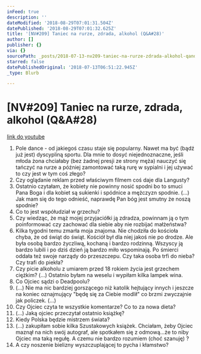 ```yaml
---
inFeed: true
description: ''
dateModified: '2018-08-29T07:01:31.504Z'
datePublished: '2018-08-29T07:01:32.625Z'
title: '[NV#209] Taniec na rurze, zdrada, alkohol (Q&A#28)'
author: []
publisher: {}
via: {}
sourcePath: _posts/2018-07-13-nv209-taniec-na-rurze-zdrada-alkohol-qanda28.md
starred: false
datePublishedOriginal: '2018-07-13T06:51:22.945Z'
_type: Blurb

---
```

# \[NV\#209\] Taniec na rurze, zdrada, alkohol (Q&A\#28)
[link do youtube][0]

1. Pole dance - od jakiegoś czasu staje się popularny. Nawet ma być (bądź już jest) dyscypliną sportu. Dla mnie to dosyć niejednoznaczne, jeśli młoda żona chciałaby (bez żadnej presji ze strony męża) nauczyć się tańczyć na rurze a później zamontować taką rurę w sypialni i jej używać to czy jest w tym coś złego?
2. Czy oglądanie reklam przed właściwym filmem coś daje dla Langusty?
3. Ostatnio czytałam, że kobiety nie powinny nosić spodni bo to smuci Pana Boga i dla kobiet są sukienki i spódnice a mężczyzn spodnie. (...) Jak mam się do tego odnieść, naprawdę Pan bóg jest smutny że noszą spodnie?
4. Co to jest współudział w grzechu?
5. Czy wiedząc, że mąż mojej przyjaciółki ją zdradza, powinnam ją o tym poinformować czy zachować dla siebie aby nie rozbijać małżeństwa?
6. Kilka tygodni temu zmarła moja znajoma. Nie chodziła do kościoła chyba, że od świąt do świąt. Kościół był dla niej jakoś nie po drodze. Ale była osobą bardzo życzliwą, kochaną i bardzo rodzinną. Wszyscy ją bardzo lubili i po dziś dzień ją bardzo miło wspominają. Po śmierci oddała też swoje narządy do przeszczepu. Czy taka osoba trfi do nieba? Czy trafi do piekła?
7. Czy picie alkoholu z umiarem przed 18 rokiem życia jest grzechem ciężkim? (...) Ostatnio byłam na weselu i wypiłam kilka lampek wina.
8. Co Ojciec sądzi o Deadpoolu?
9. (...) Nie ma nic bardziej gorszącego niż katolik hejtujący innych i jeszcze na koniec oznajmujący "będę się za Ciebie modlił" co brzmi zwyczajnie jak policzek. (...)
10. Czy Ojciec czyta te wszystkie komentarze? Co to za nowa dieta?
11. (...) Jaką ojciec przeczytał ostatnio książkę?
12. Kiedy Polska będzie mistrzem świata?
13. (...) zakupiłam sobie kilka Szustakowych książek. Chciałam, żeby Ojciec maznął na nich swój autograf, ale spotkałem się z odmową...że to niby Ojciec ma taką regułę. A czemu nie bardzo rozumiem (choć szanuję) ?
14. A czy noszenie bielizny wyszczuplającej to pycha i kłamstwo?

[0]: https://www.youtube.com/watch?v=Y6IcZNcscQ4